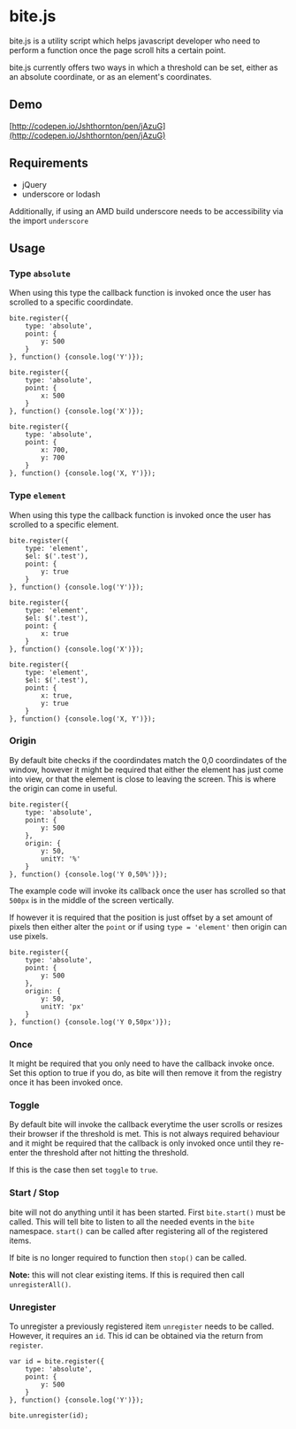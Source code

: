 bite.js
==========

bite.js is a utility script which helps javascript developer who need to perform a function once the page scroll hits a certain point.

bite.js currently offers two ways in which a threshold can be set, either as an absolute coordinate, or as an element's coordinates.

## Demo
[http://codepen.io/Jshthornton/pen/jAzuG](http://codepen.io/Jshthornton/pen/jAzuG)

## Requirements
* jQuery
* underscore or lodash

Additionally, if using an AMD build underscore needs to be accessibility via the import `underscore`

## Usage
### Type `absolute`
When using this type the callback function is invoked once the user has scrolled to a specific coordindate.
```
bite.register({
	type: 'absolute',
	point: {
		y: 500
	}
}, function() {console.log('Y')});
```
```
bite.register({
	type: 'absolute',
	point: {
		x: 500
	}
}, function() {console.log('X')});
```
```
bite.register({
	type: 'absolute',
	point: {
		x: 700,
		y: 700
	}
}, function() {console.log('X, Y')});
```

### Type `element`
When using this type the callback function is invoked once the user has scrolled to a specific element.
```
bite.register({
	type: 'element',
	$el: $('.test'),
	point: {
		y: true
	}
}, function() {console.log('Y')});
```
```
bite.register({
	type: 'element',
	$el: $('.test'),
	point: {
		x: true
	}
}, function() {console.log('X')});
```
```
bite.register({
	type: 'element',
	$el: $('.test'),
	point: {
		x: true,
		y: true
	}
}, function() {console.log('X, Y')});
```
### Origin
By default bite checks if the coordindates match the 0,0 coordindates of the window, however it might be required that either the element has just come into view, or that the element is close to leaving the screen. This is where the origin can come in useful.

```
bite.register({
	type: 'absolute',
	point: {
		y: 500
	},
	origin: {
		y: 50,
		unitY: '%'
	}
}, function() {console.log('Y 0,50%')});
```

The example code will invoke its callback once the user has scrolled so that `500px` is in the middle of the screen vertically.

If however it is required that the position is just offset by a set amount of pixels then either alter the `point` or if using `type = 'element'` then origin can use pixels.

```
bite.register({
	type: 'absolute',
	point: {
		y: 500
	},
	origin: {
		y: 50,
		unitY: 'px'
	}
}, function() {console.log('Y 0,50px')});
```

### Once
It might be required that you only need to have the callback invoke once. Set this option to true if you do, as bite will then remove it from the registry once it has been invoked once.

### Toggle
By default bite will invoke the callback everytime the user scrolls or resizes their browser if the threshold is met. This is not always required behaviour and it might be required that the callback is only invoked once until they re-enter the threshold after not hitting the threshold.

If this is the case then set `toggle` to `true`.

### Start / Stop
bite will not do anything until it has been started. First `bite.start()` must be called. This will tell bite to listen to all the needed events in the `bite` namespace. `start()` can be called after registering all of the registered items.

If bite is no longer required to function then `stop()` can be called. 

**Note:** this will not clear existing items. If this is required then call `unregisterAll()`.

### Unregister
To unregister a previously registered item `unregister` needs to be called. However, it requires an `id`. This id can be obtained via the return from `register`.
```
var id = bite.register({
	type: 'absolute',
	point: {
		y: 500
	}
}, function() {console.log('Y')});

bite.unregister(id);
```
